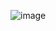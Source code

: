 ![image](https://github.com/debjitdey1/GITHUB-CONTRIBUTION-GRAPH/assets/121121842/519588af-3ca6-4432-baac-d6f3cb0e5a6a)

